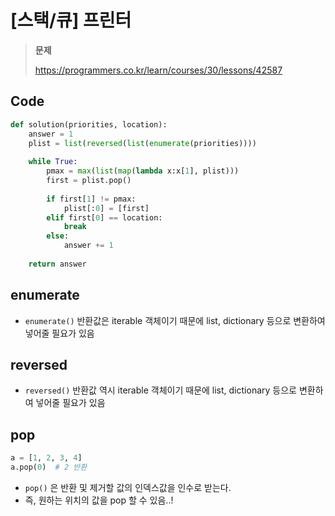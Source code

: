 # [스택/큐] 프린터

> **문제**
>
> https://programmers.co.kr/learn/courses/30/lessons/42587



## Code

```python
def solution(priorities, location):
    answer = 1
    plist = list(reversed(list(enumerate(priorities))))
    
    while True:
        pmax = max(list(map(lambda x:x[1], plist)))
        first = plist.pop()
        
        if first[1] != pmax:
            plist[:0] = [first]
        elif first[0] == location:
            break
        else:
            answer += 1
    
    return answer
```



## enumerate

* `enumerate()` 반환값은 iterable 객체이기 때문에 list, dictionary 등으로 변환하여 넣어줄 필요가 있음



## reversed

* `reversed()` 반환값 역시 iterable 객체이기 때문에 list, dictionary 등으로 변환하여 넣어줄 필요가 있음



## pop

```python
a = [1, 2, 3, 4]
a.pop(0)  # 2 반환
```

* `pop()` 은 반환 및 제거할 값의 인덱스값을 인수로 받는다.
* 즉, 원하는 위치의 값을 pop 할 수 있음..!